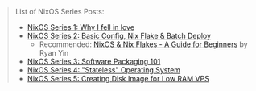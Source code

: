 > List of NixOS Series Posts:
>
> - [NixOS Series 1: Why I fell in love](/en/article/modify-website/nixos-why.lantian/)
> - [NixOS Series 2: Basic Config, Nix Flake & Batch Deploy](/en/article/modify-website/nixos-initial-config-flake-deploy.lantian/)
>   - Recommended:
>     [NixOS & Nix Flakes - A Guide for Beginners](https://thiscute.world/en/posts/nixos-and-flake-basics/)
>     by Ryan Yin
> - [NixOS Series 3: Software Packaging 101](/en/article/modify-computer/nixos-packaging.lantian/)
> - [NixOS Series 4: "Stateless" Operating System](/en/article/modify-computer/nixos-impermanence.lantian/)
> - [NixOS Series 5: Creating Disk Image for Low RAM VPS](/en/article/modify-computer/nixos-low-ram-vps.lantian/)
